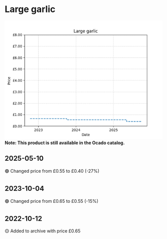 # Large garlic
![](charts/product-91370011.png)
**Note: This product is still available in the Ocado catalog.**
## 2025-05-10
🟢 Changed price from £0.55 to £0.40 (-27%)
## 2023-10-04
🟢 Changed price from £0.65 to £0.55 (-15%)
## 2022-10-12
🟡 Added to archive with price £0.65